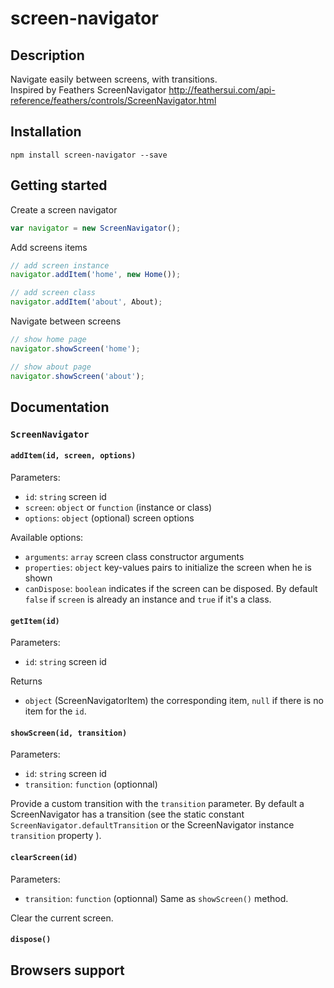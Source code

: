 # screen-navigator



## Description  

Navigate easily between screens, with transitions.  
Inspired by Feathers ScreenNavigator http://feathersui.com/api-reference/feathers/controls/ScreenNavigator.html
  
 
  
## Installation

`npm install screen-navigator --save`  



## Getting started

Create a screen navigator
```javascript
var navigator = new ScreenNavigator();
```

Add screens items
```javascript
// add screen instance
navigator.addItem('home', new Home());

// add screen class
navigator.addItem('about', About);
```

Navigate between screens
```javascript
// show home page
navigator.showScreen('home');

// show about page
navigator.showScreen('about');
```



## Documentation

### `ScreenNavigator`

#### `addItem(id, screen, options)`

Parameters: 
- `id`: `string` screen id
- `screen`: `object` or `function` (instance or class)
- `options`: `object` (optional) screen options

Available options: 
- `arguments`: `array` screen class constructor arguments
- `properties`: `object` key-values pairs to initialize the screen when he is shown
- `canDispose`: `boolean` indicates if the screen can be disposed.
By default `false` if `screen` is already an instance and `true` if it's a class.


#### `getItem(id)`

Parameters:
- `id`: `string` screen id

Returns
- `object` (ScreenNavigatorItem) the corresponding item, `null` if there is no item for the `id`.


#### `showScreen(id, transition)`

Parameters:
- `id`: `string` screen id
- `transition`: `function` (optionnal)

Provide a custom transition with the `transition` parameter.
By default a ScreenNavigator has a transition (see the static constant `ScreenNavigator.defaultTransition` or the ScreenNavigator instance `transition` property ).

#### `clearScreen(id)`

Parameters:
- `transition`: `function` (optionnal) Same as `showScreen()` method.

Clear the current screen.

#### `dispose()`



## Browsers support

